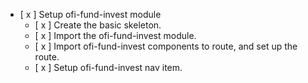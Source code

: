 - [ x ] Setup ofi-fund-invest module
    - [ x ] Create the basic skeleton.
    - [ x ] Import the ofi-fund-invest module. 
    - [ x ] Import ofi-fund-invest components to route, and set up the route.   
    - [ x ] Setup ofi-fund-invest nav item. 
